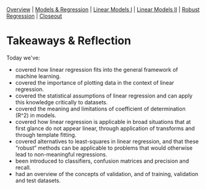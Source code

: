 [Overview](./00_overview.md) |
[Models & Regression](./01_modelsregression.md) |
[Linear Models I](./02_linearmodelsA.md) |
[Linear Models II](./03_linearmodelsB.md) |
[Robust Regression](./04_robustregression.md)  |
[Closeout](./05_closeout.md)

# Takeaways & Reflection

Today we've:

* covered how linear regression fits into the general framework of machine learning.
* covered the importance of plotting data in the context of linear regression.
* covered the statistical assumptions of linear regression and can apply this knowledge critically to datasets.
* covered the meaning and limitations of coefficient of determination (R^2) in models.
* covered how linear regression is applicable in broad situations that at first glance do not appear linear, through application of transforms and through template fitting.
* covered alternatives to least-squares in linear regression, and that these “robust” methods can be applicable to problems that would otherwise lead to non-meaningful regressions.
* been introduced to classifiers, confusion matrices and precision and recall.
* had an overview of the concepts of validation, and of training, validation and test datasets.
